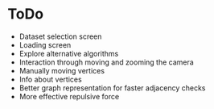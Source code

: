 # ToDo

- Dataset selection screen
- Loading screen
- Explore alternative algorithms
- Interaction through moving and zooming the camera
- Manually moving vertices
- Info about vertices
- Better graph representation for faster adjacency checks
- More effective repulsive force